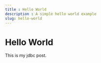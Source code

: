 ```yaml
---
title : Hello World
description : A simple hello world example
slug: hello-world
---
```


# Hello World

This is my jdbc post.